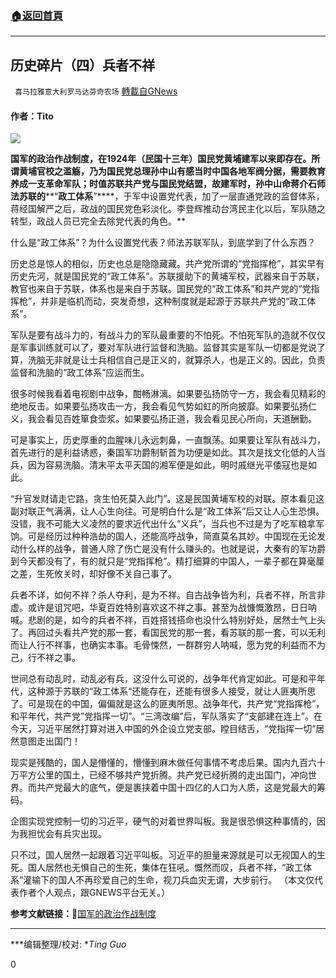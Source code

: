 ###  [:house:返回首頁](https://github.com/ourhimalayas/txt)
---

## 历史碎片（四）兵者不祥
` 喜马拉雅意大利罗马达芬奇农场` [轉載自GNews](https://gnews.org/zh-hans/1171711/)

#### 作者：Tito

![]()![](https://gnews-media-offload.s3.amazonaws.com/wp-content/uploads/2021/05/04171714/image0-15-scaled.jpg)

**国军的政治作战制度，在****1924****年（民国十三年）国民党黄埔建军以来即存在。所谓黄埔官校之滥觞，乃为国民党总理孙中山有感当时中国各地军阀分据，需要教育养成一支革命军队；时值苏联共产党与国民党结盟，故建军时，孙中山命蒋介石师法苏联的****“****政工体系****”****，于军中设置党代表，加了一层直通党政的监督体系，蒋经国解严之后，政战的国民党色彩淡化。李登辉推动台湾民主化以后，军队随之转型，政战人员已完全去除党代表的角色。**

什么是“政工体系”？为什么设置党代表？师法苏联军队，到底学到了什么东西？

历史总是惊人的相似，历史也总是隐隐藏藏。共产党所谓的“党指挥枪”，其实早有历史先河，就是国民党的“政工体系”。苏联援助下的黄埔军校，武器来自于苏联，教官也来自于苏联，体系也是来自于苏联。国民党的“政工体系”和共产党的“党指挥枪”，并非是临机而动，突发奇想，这种制度就是起源于苏联共产党的“政工体系”。

军队是要有战斗力的，有战斗力的军队最重要的不怕死。不怕死军队的造就不仅仅是军事训练就可以了，要对军队进行监督和洗脑。监督其实是军队一切都是党说了算，洗脑无非就是让士兵相信自己是正义的，就算杀人，也是正义的。因此，负责监督和洗脑的“政工体系”应运而生。

很多时候我看着电视剧中战争，酣畅淋漓。如果要弘扬防守一方，我会看见精彩的绝地反击。如果要弘扬攻击一方，我会看见气势如虹的所向披靡。如果要弘扬仁义，我会看见百姓箪食壶浆。如果要弘扬正道，我会看见民心所向，天道酬勤。

可是事实上，历史厚重的血腥味儿永远刺鼻，一直飘荡。如果要让军队有战斗力，首先进行的是利益诱惑，秦国军功爵制斩首为功便是如此。其次是找文化低的人当兵，因为容易洗脑。清末平太平天国的湘军便是如此，明时戚继光平倭寇也是如此。

“升官发财请走它路，贪生怕死莫入此门”。这是民国黄埔军校的对联。原本看见这副对联正气满满，让人心生向往。可是明白什么是“政工体系”后又让人心生恐惧。没错，我不可能大义凌然的要求近代出什么“义兵”，当兵也不过是为了吃军粮拿军饷。可是经历过种种浩劫的国人，还能高呼战争，简直莫名其妙。中国现在无论发动什么样的战争，普通人除了伤亡是没有什么赚头的。也就是说，大秦有的军功爵到今天都没有了，有的就只是“党指挥枪”。精打细算的中国人，一辈子都在算毫厘之差，生死攸关时，却好像不关自己事了。

兵者不详，如何不祥？杀人夺利，是为不祥。自古战争皆为利，兵者不祥，所言非虚。或许是诅咒吧，华夏百姓特别喜欢这不祥之事。甚至为战慷慨激昂，日日呐喊。悲剧的是，如今的兵者不祥，百姓搭钱搭命也没什么特别好处，居然士气上头了。再回过头看共产党的那一套，看国民党的那一套，看苏联的那一套，可以无利而让人行不祥事，也确实本事。毛骨悚然，一群群穷人呐喊，愿为党的利益而不为己，行不祥之事。

世间总有动乱时，动乱必有兵，这没什么可说的，战争年代肯定如此。可是和平年代，这种源于苏联的“政工体系“还能存在，还能有很多人接受，就让人匪夷所思了。可是现在的中国，偏偏就是这么的匪夷所思。战争年代，共产党“党指挥枪”，和平年代，共产党”党指挥一切”。“三湾改编”后，军队落实了“支部建在连上”。在今天，习近平居然打算对进入中国的外企设立党支部。瞠目结舌，“党指挥一切”居然意图走出国门！

现实是残酷的，国人是懵懂的，懵懂到麻木做任何事情不考虑后果。国内九百六十万平方公里的国土，已经不够共产党折腾。共产党已经折腾的走出国门，冲向世界。而共产党最大的底气，便是裹挟着中国十四亿的人口为人质，这是党最大的筹码。

企图实现党控制一切的习近平，硬气的对着世界叫板。我是很恐惧这种事情的，因为我担忧会有兵灾出现。

只不过，国人居然一起跟着习近平叫板。习近平的胆量来源就是可以无视国人的生死。国人居然也无惧自己的生死，集体在狂吼。慨然而叹，兵者不祥，“政工体系”灌输下的国人不再珍爱自己的生命，视刀兵血灾无谓，大步前行。
（本文仅代表作者个人观点，跟GNEWS平台无关。）

**参考文献链接：**🔗[国军的政治作战制度](https://zh.wikipedia.org/w/index.php?search=国军的政治作战制度&amp;title=Special%3A搜索&amp;go=前往&amp;ns0=1)

* * *

***编辑整理/校对: **Ting Guo*

0
